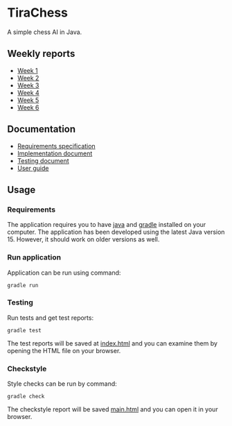 # TiraChess

A simple chess AI in Java. 

## Weekly reports

- [Week 1](./documentation/weekly-reports/week-1.md)
- [Week 2](./documentation/weekly-reports/week-2.md)
- [Week 3](./documentation/weekly-reports/week-3.md)
- [Week 4](./documentation/weekly-reports/week-4.md)
- [Week 5](./documentation/weekly-reports/week-5.md)
- [Week 6](./documentation/weekly-reports/week-6.md)

## Documentation

- [Requirements specification](./documentation/requirements-specification.md)
- [Implementation document](./documentation/implementation-document.md)
- [Testing document](./documentation/testing-document.md)
- [User guide](./documentation/user-guide.md)

## Usage

### Requirements

The application requires you to have [java](https://docs.oracle.com/en/java/javase/15/install/overview-jdk-installation.html) and [gradle](https://gradle.org/install/) installed on your computer. The application has been developed using the latest Java version 15. However, it should work on older versions as well.  

### Run application

Application can be run using command:
```
gradle run
```

### Testing

Run tests and get test reports:
```
gradle test
```
The test reports will be saved at [index.html](./app/build/reports/jacoco/test/html/index.html) and you can examine them by opening the HTML file on your browser. 

### Checkstyle

Style checks can be run by command:
```
gradle check
```
The checkstyle report will be saved [main.html](./app/build/reports/checkstyle/main.html) and you can open it in your browser.

